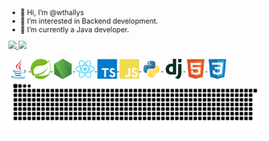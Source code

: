 - 👋 Hi, I’m @wthallys
- 👀 I’m interested in Backend development.
- 🌱 I’m currently a Java developer.

<!---
wthallys/wthallys is a ✨ special ✨ repository because its `README.md` (this file) appears on your GitHub profile.
You can click the Preview link to take a look at your changes.
--->

<!---
<div align="center">
  <a href="https://github.com/wthallys">
  <img height="180em" src="https://github-readme-stats.vercel.app/api?username=wthallys&show_icons=true&theme=tokyonight&include_all_commits=true&count_private=true"/>
  <img height="180em" src="https://github-readme-stats.vercel.app/api/top-langs/?username=wthallys&layout=compact&langs_count=7&theme=tokyonight&hide=css,html"/>
</div>
--->


<div>
  <a href="https://github.com/wthallys">
  <img height="180em" src="https://github-readme-stats.vercel.app/api?username=wthallys&show_icons=true&theme=radical"/>
  <img height="180em" src="https://github-readme-stats.vercel.app/api/top-langs/?username=wthallys&layout=compact&theme=radical&langs_count=7&hide=html,css"/>
</div>

<div style="display: inline_block"><br>
  <img align="center" alt="Java" height="40" width="40" src="https://raw.githubusercontent.com/devicons/devicon/master/icons/java/java-original.svg">
  <img align="center" alt="Spring" height="40" width="40" src="https://raw.githubusercontent.com/devicons/devicon/master/icons/spring/spring-original.svg">
  <img align="center" alt="NodeJS" height="40" width="40" src="https://raw.githubusercontent.com/devicons/devicon/master/icons/nodejs/nodejs-original.svg">
  <img align="center" alt="React" height="40" width="40" src="https://raw.githubusercontent.com/devicons/devicon/master/icons/react/react-original.svg">
  <img align="center" alt="TypeScript" height="40" width="40" src="https://raw.githubusercontent.com/devicons/devicon/master/icons/typescript/typescript-plain.svg">
  <img align="center" alt="JavaScript" height="40" width="40" src="https://raw.githubusercontent.com/devicons/devicon/master/icons/javascript/javascript-plain.svg">
  <img align="center" alt="Python" height="40" width="40" src="https://raw.githubusercontent.com/devicons/devicon/master/icons/python/python-original.svg">
  <img align="center" alt="Python" height="40" width="40" src="https://raw.githubusercontent.com/devicons/devicon/master/icons/django/django-plain.svg">
  <img align="center" alt="HTML" height="40" width="40" src="https://raw.githubusercontent.com/devicons/devicon/master/icons/html5/html5-original.svg">
  <img align="center" alt="CSS" height="40" width="40" src="https://raw.githubusercontent.com/devicons/devicon/master/icons/css3/css3-original.svg">  

<!---
[![Wyddenberg's GitHub stats](https://github-readme-stats.vercel.app/api?username=wthallys&show_icons=true&theme=radical)](https://github.com/wthallys)
[![Top Langs](https://github-readme-stats.vercel.app/api/top-langs/?username=wthallys&layout=compact&theme=tokyonight)](https://github.com/wthallys/)
--->

<!-- ![snake gif](https://github.com/wthallys/wthallys/blob/output/github-contribution-grid-snake.gif) -->

<!---
readme stats repository: (https://github.com/anuraghazra/github-readme-stats)
--->
<picture>
  <source media="(prefers-color-scheme: dark)" srcset="https://raw.githubusercontent.com/wthallys/wthallys/output/github-contribution-grid-snake-dark.svg">
  <source media="(prefers-color-scheme: light)" srcset="https://raw.githubusercontent.com/wthallys/wthallys/output/github-contribution-grid-snake.svg">
  <img alt="github contribution grid snake animation" src="https://raw.githubusercontent.com/wthallys/wthallys/output/github-contribution-grid-snake.svg">
</picture>
